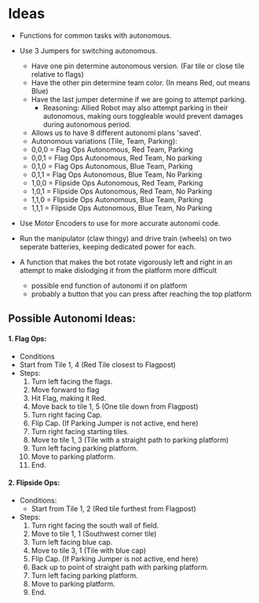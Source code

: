# Ideas
* Functions for common tasks with autonomous.
* Use 3 Jumpers for switching autonomous.
  * Have one pin determine autonomous version. (Far tile or close tile relative to flags)
  * Have the other pin determine team color. (In means Red, out means Blue)
  * Have the last jumper determine if we are going to attempt parking.
    * Reasoning: Allied Robot may also attempt parking in their autonomous, making ours toggleable would prevent damages during autonomous period.
  * Allows us to have 8 different autonomi plans 'saved'.
  * Autonomous variations (Tile, Team, Parking):
   * 0,0,0 = Flag Ops Autonomous, Red Team, Parking
   * 0,0,1 = Flag Ops Autonomous, Red Team, No parking
   * 0,1,0 = Flag Ops Autonomous, Blue Team, Parking
   * 0,1,1 = Flag Ops Autonomous, Blue Team, No Parking
   * 1,0,0 = Flipside Ops Autonomous, Red Team, Parking
   * 1,0,1 = Flipside Ops Autonomous, Red Team, No Parking
   * 1,1,0 = Flipside Ops Autonomous, Blue Team, Parking
   * 1,1,1 = Flipside Ops Autonomous, Blue Team, No Parking
* Use Motor Encoders to use for more accurate autonomi code.
* Run the manipulator (claw thingy) and drive train (wheels) on two seperate batteries, keeping dedicated power for each.

* A function that makes the bot rotate vigorously left and right in an attempt to make dislodging it from the platform more difficult
  * possible end function of autonomi if on platform
  * probably a button that you can press after reaching the top platform
  
## Possible Autonomi Ideas:
#### 1. Flag Ops:
* Conditions
 * Start from Tile 1, 4 (Red Tile closest to Flagpost)
 * Steps:
   1. Turn left facing the flags.
   2. Move forward to flag
   3. Hit Flag, making it Red.
   4. Move back to tile 1, 5 (One tile down from Flagpost)
   5. Turn right facing Cap.
   6. Flip Cap. (If Parking Jumper is not active, end here)
   7. Turn right facing starting tiles.
   8. Move to tile 1, 3 (Tile with a straight path to parking platform)
   9. Turn left facing parking platform.
   10. Move to parking platform.
   11. End.

#### 2. Flipside Ops:
* Conditions:
  * Start from Tile 1, 2 (Red tile furthest from Flagpost)
* Steps:
  1. Turn right facing the south wall of field.
  2. Move to tile 1, 1 (Southwest corner tile)
  3. Turn left facing blue cap.
  4. Move to tile 3, 1 (Tile with blue cap)
  5. Flip Cap. (If Parking Jumper is not active, end here)
  6. Back up to point of straight path with parking platform.
  7. Turn left facing parking platform.
  8. Move to parking platform.
  9. End.
